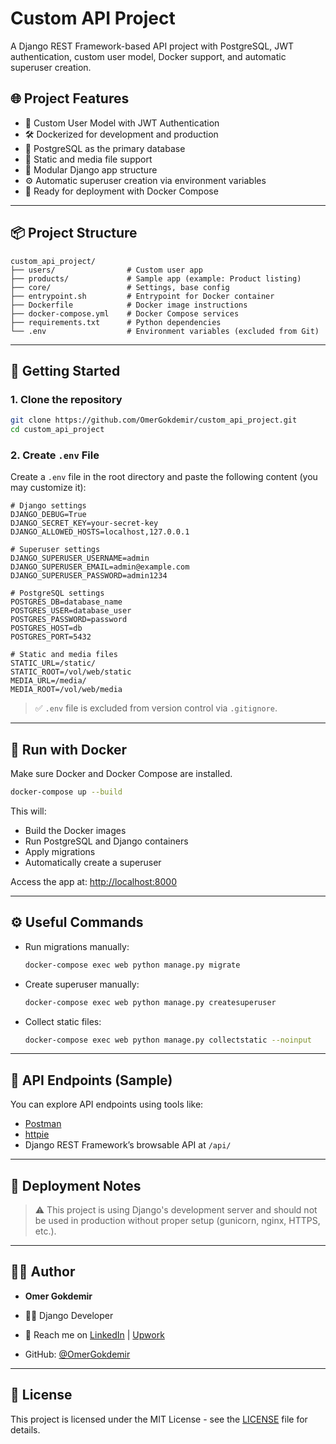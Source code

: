 # Custom API Project

A Django REST Framework-based API project with PostgreSQL, JWT authentication, custom user model, Docker support, and automatic superuser creation.

## 🌐 Project Features

- 🔐 Custom User Model with JWT Authentication
- 🛠️ Dockerized for development and production
- 🐘 PostgreSQL as the primary database
- 📁 Static and media file support
- 🧪 Modular Django app structure
- ⚙️ Automatic superuser creation via environment variables
- 🚀 Ready for deployment with Docker Compose

---

## 📦 Project Structure

```
custom_api_project/
├── users/                # Custom user app
├── products/             # Sample app (example: Product listing)
├── core/                 # Settings, base config
├── entrypoint.sh         # Entrypoint for Docker container
├── Dockerfile            # Docker image instructions
├── docker-compose.yml    # Docker Compose services
├── requirements.txt      # Python dependencies
└── .env                  # Environment variables (excluded from Git)
```

---

## 🚀 Getting Started

### 1. Clone the repository

```bash
git clone https://github.com/OmerGokdemir/custom_api_project.git
cd custom_api_project
```

### 2. Create `.env` File

Create a `.env` file in the root directory and paste the following content (you may customize it):

```env
# Django settings
DJANGO_DEBUG=True
DJANGO_SECRET_KEY=your-secret-key
DJANGO_ALLOWED_HOSTS=localhost,127.0.0.1

# Superuser settings
DJANGO_SUPERUSER_USERNAME=admin
DJANGO_SUPERUSER_EMAIL=admin@example.com
DJANGO_SUPERUSER_PASSWORD=admin1234

# PostgreSQL settings
POSTGRES_DB=database_name
POSTGRES_USER=database_user
POSTGRES_PASSWORD=password
POSTGRES_HOST=db
POSTGRES_PORT=5432

# Static and media files
STATIC_URL=/static/
STATIC_ROOT=/vol/web/static
MEDIA_URL=/media/
MEDIA_ROOT=/vol/web/media
```

> ✅ `.env` file is excluded from version control via `.gitignore`.

---

## 🐳 Run with Docker

Make sure Docker and Docker Compose are installed.

```bash
docker-compose up --build
```

This will:

- Build the Docker images
- Run PostgreSQL and Django containers
- Apply migrations
- Automatically create a superuser

Access the app at: [http://localhost:8000](http://localhost:8000)

---

## ⚙️ Useful Commands

- Run migrations manually:

  ```bash
  docker-compose exec web python manage.py migrate
  ```

- Create superuser manually:

  ```bash
  docker-compose exec web python manage.py createsuperuser
  ```

- Collect static files:

  ```bash
  docker-compose exec web python manage.py collectstatic --noinput
  ```

---

## 🧪 API Endpoints (Sample)

You can explore API endpoints using tools like:

- [Postman](https://www.postman.com/)
- [httpie](https://httpie.io/)
- Django REST Framework’s browsable API at `/api/`

---

## 📂 Deployment Notes

> ⚠️ This project is using Django's development server and should not be used in production without proper setup (gunicorn, nginx, HTTPS, etc.).

---

## 👨‍💻 Author

- **Omer Gokdemir**
- 🧑‍💻 Django Developer

- 📩 Reach me on [LinkedIn](https://www.linkedin.com/in/omer-gokdemir/) | [Upwork](https://www.upwork.com/freelancers/~01cf80f9e22cf120e3)

- GitHub: [@OmerGokdemir](https://github.com/OmerGokdemir)

---

## 📝 License

This project is licensed under the MIT License - see the [LICENSE](LICENSE) file for details.
